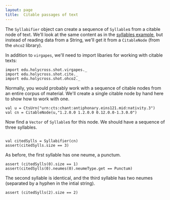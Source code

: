 ```yaml
---
layout: page
title:  Citable passages of text
---
```



The `Syllabifier` object can create a sequence of `Syllable`s from a citable node of text.  We'll look at the same content as in the [syllables example](../syllables), but instead of reading data from a String, we'll get it from a `CitableNode` (from the `ohco2` library).

In addition to `virgapes`, we'll need to import libaries for working with citable texts:

```tut:silent
import edu.holycross.shot.virgapes._
import edu.holycross.shot.cite._
import edu.holycross.shot.ohco2._
```

Normally, you would probably work with a sequence of citable nodes from an entire corpus of material.  We'll create a single citable node by hand here to show how to work with one.


```tut:silent
val u = CtsUrn("urn:cts:chant:antiphonary.eins121.mid:nativity.3")
val cn = CitableNode(u,"1.2.0.0 1.2.0.0 0.12.0.0-1.3.0.0")
```

Now find a `Vector` of `Syllable`s for this node.  We should have a sequence of three syllables.

```tut:silent

val citedSylls = Syllabifier(cn)
assert(citedSylls.size == 3)
```

As before, the first syllable has one neume, a punctum.

```tut:silent
assert (citedSylls(0).size == 1)
assert(citedSylls(0).neumes(0).neumeType.get == Punctum)
```

The second syllable is identical,  and the third syllable has two neumes (separated by a hyphen  in the intial string).


```tut:silent
assert (citedSylls(2).size == 2)
```
